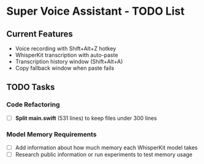 # Super Voice Assistant - TODO List

## Current Features

- Voice recording with Shift+Alt+Z hotkey
- WhisperKit transcription with auto-paste
- Transcription history window (Shift+Alt+A)
- Copy fallback window when paste fails

## TODO Tasks

### Code Refactoring
- [ ] **Split main.swift** (531 lines) to keep files under 300 lines

### Model Memory Requirements
- [ ] Add information about how much memory each WhisperKit model takes
- [ ] Research public information or run experiments to test memory usage